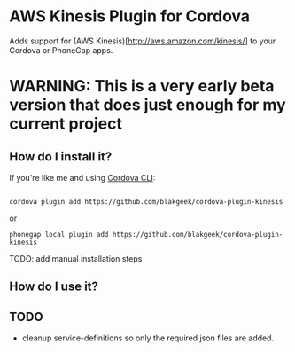 # AWS Kinesis Plugin for Cordova #
Adds support for (AWS Kinesis)[http://aws.amazon.com/kinesis/] to your Cordova or PhoneGap apps.

# WARNING: This is a very early beta version that does just enough for my current project

## How do I install it? ##

If you're like me and using [Cordova CLI](http://cordova.apache.org/):
```

cordova plugin add https://github.com/blakgeek/cordova-plugin-kinesis
```
or

```
phonegap local plugin add https://github.com/blakgeek/cordova-plugin-kinesis
```

TODO: add manual installation steps

## How do I use it? ##

## TODO
* cleanup service-definitions so only the required json files are added.




